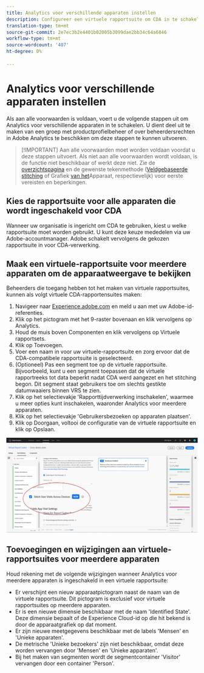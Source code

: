 ```yaml
---
title: Analytics voor verschillende apparaten instellen
description: Configureer een virtuele rapportsuite om CDA in te schakelen.
translation-type: tm+mt
source-git-commit: 2e7ec3b2e4401b02005b3099dae2bb34c64a6846
workflow-type: tm+mt
source-wordcount: '407'
ht-degree: 0%

---
```



# Analytics voor verschillende apparaten instellen

Als aan alle voorwaarden is voldaan, voert u de volgende stappen uit om Analytics voor verschillende apparaten in te schakelen. U dient deel uit te maken van een groep met productprofielbeheer of over beheerdersrechten in Adobe Analytics te beschikken om deze stappen te kunnen uitvoeren.

>[!IMPORTANT] Aan alle voorwaarden moet worden voldaan voordat u deze stappen uitvoert. Als niet aan alle voorwaarden wordt voldaan, is de functie niet beschikbaar of werkt deze niet. Zie de [overzichtspagina](overview.md) en de gewenste tekenmethode ([Veldgebaseerde stitching](field-based-stitching.md) of Grafiek [van het](device-graph.md)Apparaat, respectievelijk) voor eerste vereisten en beperkingen.

## Kies de rapportsuite voor alle apparaten die wordt ingeschakeld voor CDA

Wanneer uw organisatie is ingericht om CDA te gebruiken, kiest u welke rapportsuite moet worden gebruikt. U kunt deze keuze mededelen via uw Adobe-accountmanager. Adobe schakelt vervolgens de gekozen rapportsuite in voor CDA-verwerking.

## Maak een virtuele-rapportsuite voor meerdere apparaten om de apparaatweergave te bekijken

Beheerders die toegang hebben tot het maken van virtuele rapportsuites, kunnen als volgt virtuele CDA-rapportensuites maken:

1. Navigeer naar [Experience.adobe.com](https://experiencecloud.adobe.com) en meld u aan met uw Adobe-id-referenties.
2. Klik op het pictogram met het 9-raster bovenaan en klik vervolgens op Analytics.
3. Houd de muis boven Componenten en klik vervolgens op Virtuele rapportsets.
4. Klik op Toevoegen.
5. Voer een naam in voor uw virtuele-rapportsuite en zorg ervoor dat de CDA-compatibele rapportsuite is geselecteerd.
6. (Optioneel) Pas een segment toe op de virtuele rapportsuite. Bijvoorbeeld, kunt u een segment toepassen dat de virtuele rapportreeks tot data beperkt nadat CDA werd aangezet en het stitching begon. Dit segment staat gebruikers toe om slechts gestikte datumwaaiers binnen VRS te zien.
7. Klik op het selectievakje &#39;Rapporttijdverwerking inschakelen&#39;, waarmee u meer opties kunt inschakelen, waaronder Analytics voor meerdere apparaten.
8. Klik op het selectievakje &#39;Gebruikersbezoeken op apparaten plaatsen&#39;.
9. Klik op Doorgaan, voltooi de configuratie van de virtuele rapportsuite en klik op Opslaan.

![CDA-selectievakje](assets/cda-checkbox.png)

## Toevoegingen en wijzigingen aan virtuele-rapportsuites voor meerdere apparaten

Houd rekening met de volgende wijzigingen wanneer Analytics voor meerdere apparaten is ingeschakeld in een virtuele rapportsuite:

* Er verschijnt een nieuw apparaatpictogram naast de naam van de virtuele rapportsuite. Dit pictogram is exclusief voor virtuele rapportsuites op meerdere apparaten.
* Er is een nieuwe dimensie beschikbaar met de naam &#39;Identified State&#39;. Deze dimensie bepaalt of de Experience Cloud-id op die hit bekend is door de apparaatgrafiek op dat moment.
* Er zijn nieuwe meetgegevens beschikbaar met de labels &#39;Mensen&#39; en &#39;Unieke apparaten&#39;.
* De metrische &#39;Unieke bezoekers&#39; zijn niet beschikbaar, omdat deze worden vervangen door &#39;Mensen&#39; en &#39;Unieke apparaten&#39;.
* Bij het maken van segmenten wordt de segmentcontainer &#39;Visitor&#39; vervangen door een container &#39;Person&#39;.

